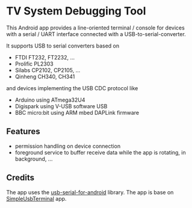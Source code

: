 # TV System Debugging Tool

This Android app provides a line-oriented terminal / console for devices with a serial / UART interface connected with a USB-to-serial-converter.

It supports USB to serial converters based on
- FTDI FT232, FT2232, ...
- Prolific PL2303
- Silabs CP2102, CP2105, ...
- Qinheng CH340, CH341

and devices implementing the USB CDC protocol like
- Arduino using ATmega32U4
- Digispark using V-USB software USB
- BBC micro:bit using ARM mbed DAPLink firmware

## Features

- permission handling on device connection
- foreground service to buffer receive data while the app is rotating, in background, ...

## Credits

The app uses the [usb-serial-for-android](https://github.com/mik3y/usb-serial-for-android) library.
The app is base on [SimpleUsbTerminal](https://github.com/kai-morich/SimpleUsbTerminal) app.

